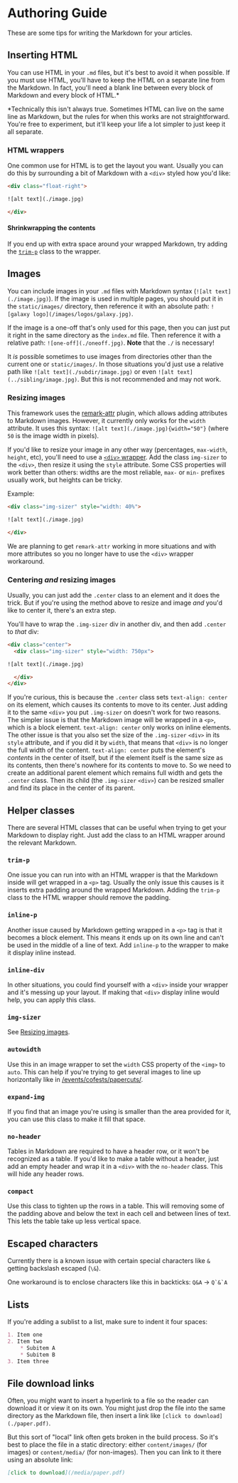 Authoring Guide
===============

These are some tips for writing the Markdown for your articles.

## Inserting HTML

You can use HTML in your `.md` files, but it's best to avoid it when possible. If you must use HTML, you'll have to keep the HTML on a separate line from the Markdown. In fact, you'll need a blank line between every block of Markdown and every block of HTML.*

*Technically this isn't always true. Sometimes HTML can live on the same line as Markdown, but the rules for when this works are not straightforward. You're free to experiment, but it'll keep your life a lot simpler to just keep it all separate.

### HTML wrappers

One common use for HTML is to get the layout you want. Usually you can do this by surrounding a bit of Markdown with a `<div>` styled how you'd like:
```html
<div class="float-right">

![alt text](./image.jpg)

</div>
```

#### Shrinkwrapping the contents

If you end up with extra space around your wrapped Markdown, try adding the [`trim-p`](#trim-p) class to the wrapper.

## Images

You can include images in your `.md` files with Markdown syntax (`![alt text](./image.jpg)`). If the image is used in multiple pages, you should put it in the `static/images/` directory, then reference it with an absolute path: `![galaxy logo](/images/logos/galaxy.jpg)`.

If the image is a one-off that's only used for this page, then you can just put it right in the same directory as the `index.md` file. Then reference it with a relative path: `![one-off](./oneoff.jpg)`. **Note** that the `./` is necessary!

It *is* possible sometimes to use images from directories other than the current one or `static/images/`. In those situations you'd just use a relative path like `![alt text](./subdir/image.jpg)` or even `![alt text](../sibling/image.jpg)`. But this is not recommended and may not work.

### Resizing images

This framework uses the [remark-attr](https://www.npmjs.com/package/remark-attr) plugin, which allows adding attributes to Markdown images. However, it currently only works for the `width` attribute. It uses this syntax: `![alt text](./image.jpg){width="50"}` (where `50` is the image width in pixels).

If you'd like to resize your image in any other way (percentages, `max-width`, `height`, etc), you'll need to use a [`<div>` wrapper](#html-wrappers). Add the class `img-sizer` to the `<div>`, then resize it using the `style` attribute. Some CSS properties will work better than others: widths are the most reliable, `max-` or `min-` prefixes usually work, but heights can be tricky.

Example:
```html
<div class="img-sizer" style="width: 40%">

![alt text](./image.jpg)

</div>
```

We are planning to get `remark-attr` working in more situations and with more attributes so you no longer have to use the `<div>` wrapper workaround.

### Centering *and* resizing images

Usually, you can just add the `.center` class to an element and it does the trick. But if you're using the method above to resize and image *and* you'd like to center it, there's an extra step.

You'll have to wrap the `.img-sizer` div in another div, and then add `.center` to *that* div:
```html
<div class="center">
  <div class="img-sizer" style="width: 750px">

![alt text](./image.jpg)

  </div>
</div>
```
If you're curious, this is because the `.center` class sets `text-align: center` on its element, which causes its contents to move to its center. Just adding it to the same `<div>` you put `.img-sizer` on doesn't work for two reasons. The simpler issue is that the Markdown image will be wrapped in a `<p>`, which is a block element. `text-align: center` only works on inline elements. The other issue is that you also set the size of the `.img-sizer` `<div>` in its `style` attribute, and if you did it by `width`, that means that `<div>` is no longer the full width of the content. `text-align: center` puts the element's *contents* in the center of itself, but if the element itself is the same size as its contents, then there's nowhere for its contents to move to. So we need to create an additional parent element which remains full width and gets the `.center` class. Then its child (the `.img-sizer` `<div>`) can be resized smaller and find its place in the center of its parent.

## Helper classes

There are several HTML classes that can be useful when trying to get your Markdown to display right. Just add the class to an HTML wrapper around the relevant Markdown.

### `trim-p`

One issue you can run into with an HTML wrapper is that the Markdown inside will get wrapped in a `<p>` tag. Usually the only issue this causes is it inserts extra padding around the wrapped Markdown. Adding the `trim-p` class to the HTML wrapper should remove the padding.

### `inline-p`

Another issue caused by Markdown getting wrapped in a `<p>` tag is that it becomes a block element. This means it ends up on its own line and can't be used in the middle of a line of text. Add `inline-p` to the wrapper to make it display inline instead.

### `inline-div`

In other situations, you could find yourself with a `<div>` inside your wrapper and it's messing up your layout. If making that `<div>` display inline would help, you can apply this class.

### `img-sizer`

See [Resizing images](#resizing-images).

### `autowidth`

Use this in an image wrapper to set the `width` CSS property of the `<img>` to `auto`. This can help if you're trying to get several images to line up horizontally like in [/events/cofests/papercuts/](https://galaxyproject.org/events/cofests/papercuts/).

### `expand-img`

If you find that an image you're using is smaller than the area provided for it, you can use this class to make it fill that space.

### `no-header`

Tables in Markdown are required to have a header row, or it won't be recognized as a table. If you'd like to make a table without a header, just add an empty header and wrap it in a `<div>` with the `no-header` class. This will hide any header rows.

### `compact`

Use this class to tighten up the rows in a table. This will removing some of the padding above and below the text in each cell and between lines of text. This lets the table take up less vertical space.

## Escaped characters

Currently there is a known issue with certain special characters like `&` getting backslash escaped (`\&`).

One workaround is to enclose characters like this in backticks: `Q&A` -> ```Q`&`A```

## Lists

If you're adding a sublist to a list, make sure to indent it four spaces:
```Markdown
1. Item one
2. Item two
    * Subitem A
    * Subitem B
3. Item three
```

## File download links

Often, you might want to insert a hyperlink to a file so the reader can download it or view it on its own. You might just drop the file into the same directory as the Markdown file, then insert a link like `[click to download](./paper.pdf)`.

But this sort of "local" link often gets broken in the build process. So it's best to place the file in a static directory: either `content/images/` (for images) or `content/media/` (for non-images). Then you can link to it there using an absolute link:

```Markdown
[click to download](/media/paper.pdf)
```
